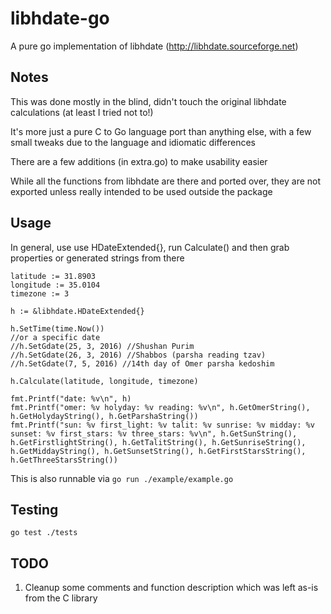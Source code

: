 # libhdate-go

A pure go implementation of libhdate (http://libhdate.sourceforge.net)

## Notes

This was done mostly in the blind, didn't touch the original libhdate calculations (at least I tried not to!)

It's more just a pure C to Go language port than anything else, with a few small tweaks due to the language and idiomatic differences

There are a few additions (in extra.go) to make usability easier

While all the functions from libhdate are there and ported over, they are not exported unless really intended to be used outside the package

## Usage

In general, use use HDateExtended{}, run Calculate() and then grab properties or generated strings from there

```
latitude := 31.8903
longitude := 35.0104
timezone := 3

h := &libhdate.HDateExtended{}

h.SetTime(time.Now())
//or a specific date
//h.SetGdate(25, 3, 2016) //Shushan Purim
//h.SetGdate(26, 3, 2016) //Shabbos (parsha reading tzav)
//h.SetGdate(7, 5, 2016) //14th day of Omer parsha kedoshim

h.Calculate(latitude, longitude, timezone)

fmt.Printf("date: %v\n", h)
fmt.Printf("omer: %v holyday: %v reading: %v\n", h.GetOmerString(), h.GetHolydayString(), h.GetParshaString())
fmt.Printf("sun: %v first_light: %v talit: %v sunrise: %v midday: %v sunset: %v first_stars: %v three_stars: %v\n", h.GetSunString(), h.GetFirstlightString(), h.GetTalitString(), h.GetSunriseString(), h.GetMiddayString(), h.GetSunsetString(), h.GetFirstStarsString(), h.GetThreeStarsString())
```

This is also runnable via `go run ./example/example.go`

## Testing

`go test ./tests`

## TODO

1. Cleanup some comments and function description which was left as-is from the C library
